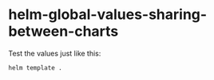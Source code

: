 # helm-global-values-sharing-between-charts

Test the values just like this:

```shell
helm template .
```
